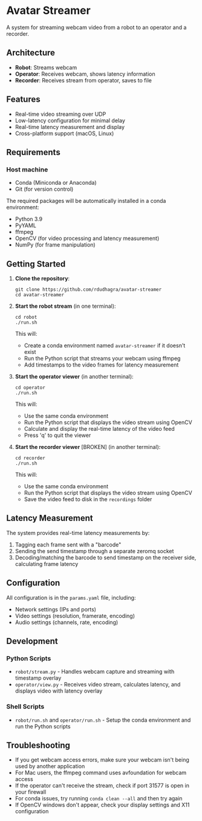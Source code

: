 # Avatar Streamer

A system for streaming webcam video from a robot to an operator and a recorder.

## Architecture

- **Robot**: Streams webcam
- **Operator**: Receives webcam, shows latency information
- **Recorder**: Receives stream from operator, saves to file

## Features

- Real-time video streaming over UDP
- Low-latency configuration for minimal delay
- Real-time latency measurement and display
- Cross-platform support (macOS, Linux)

## Requirements

### Host machine
- Conda (Miniconda or Anaconda)
- Git (for version control)

The required packages will be automatically installed in a conda environment:
- Python 3.9
- PyYAML
- ffmpeg
- OpenCV (for video processing and latency measurement)
- NumPy (for frame manipulation)

## Getting Started

1. **Clone the repository**:
   ```
   git clone https://github.com/rdudhagra/avatar-streamer
   cd avatar-streamer
   ```

2. **Start the robot stream** (in one terminal):
   ```
   cd robot
   ./run.sh
   ```
   This will:
   - Create a conda environment named `avatar-streamer` if it doesn't exist
   - Run the Python script that streams your webcam using ffmpeg
   - Add timestamps to the video frames for latency measurement

3. **Start the operator viewer** (in another terminal):
   ```
   cd operator
   ./run.sh
   ```
   This will:
   - Use the same conda environment
   - Run the Python script that displays the video stream using OpenCV
   - Calculate and display the real-time latency of the video feed
   - Press 'q' to quit the viewer

4. **Start the recorder viewer** [BROKEN] (in another terminal):
   ```
   cd recorder
   ./run.sh
   ```
   This will:
   - Use the same conda environment
   - Run the Python script that displays the video stream using OpenCV
   - Save the video feed to disk in the `recordings` folder


## Latency Measurement

The system provides real-time latency measurements by:
1. Tagging each frame sent with a "barcode"
2. Sending the send timestamp through a separate zeromq socket
3. Decoding/matching the barcode to send timestamp on the receiver side, calculating frame latency

## Configuration

All configuration is in the `params.yaml` file, including:
- Network settings (IPs and ports)
- Video settings (resolution, framerate, encoding)
- Audio settings (channels, rate, encoding)

## Development

### Python Scripts
- `robot/stream.py` - Handles webcam capture and streaming with timestamp overlay
- `operator/view.py` - Receives video stream, calculates latency, and displays video with latency overlay

### Shell Scripts
- `robot/run.sh` and `operator/run.sh` - Setup the conda environment and run the Python scripts

## Troubleshooting

- If you get webcam access errors, make sure your webcam isn't being used by another application
- For Mac users, the ffmpeg command uses avfoundation for webcam access
- If the operator can't receive the stream, check if port 31577 is open in your firewall
- For conda issues, try running `conda clean --all` and then try again
- If OpenCV windows don't appear, check your display settings and X11 configuration
